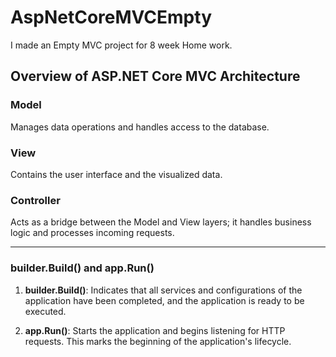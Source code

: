 # AspNetCoreMVCEmpty

I made an Empty MVC project for 8 week Home work.
## Overview of ASP.NET Core MVC Architecture


### **Model**
Manages data operations and handles access to the database.

### **View**
Contains the user interface and the visualized data.

### **Controller**
Acts as a bridge between the Model and View layers; it handles business logic and processes incoming requests.

---

### **builder.Build()** and **app.Run()**

1. **builder.Build()**: Indicates that all services and configurations of the application have been completed, and the application is ready to be executed.

2. **app.Run()**: Starts the application and begins listening for HTTP requests. This marks the beginning of the application's lifecycle.


